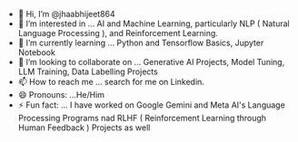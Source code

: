 - 👋 Hi, I’m @jhaabhijeet864
- 👀 I’m interested in ... AI and Machine Learning, particularly NLP ( Natural Language Processing ), and Reinforcement Learning.
- 🌱 I’m currently learning ... Python and Tensorflow Basics, Jupyter Notebook
- 💞️ I’m looking to collaborate on ... Generative AI Projects, Model Tuning, LLM Training, Data Labelling Projects 
- 📫 How to reach me ... search for me on Linkedin.
- 😄 Pronouns: ...He/Him
- ⚡ Fun fact: ... I have worked on Google Gemini and Meta AI's Language Processing Programs nad RLHF ( Reinforcement Learning through Human Feedback ) Projects as well 

<!---
jhaabhijeet864/jhaabhijeet864 is a ✨ special ✨ repository because its `README.md` (this file) appears on your GitHub profile.
You can click the Preview link to take a look at your changes.
--->
